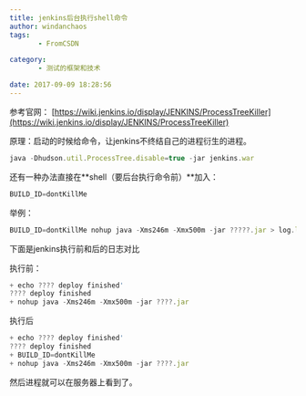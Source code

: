 ```yaml
---
title: jenkins后台执行shell命令
author: windanchaos
tags: 
       - FromCSDN

category: 
       - 测试的框架和技术

date: 2017-09-09 18:28:56
---
```

参考官网：
[https://wiki.jenkins.io/display/JENKINS/ProcessTreeKiller](https://wiki.jenkins.io/display/JENKINS/ProcessTreeKiller)

原理：启动的时候给命令，让jenkins不终结自己的进程衍生的进程。
```js 
java -Dhudson.util.ProcessTree.disable=true -jar jenkins.war
```

还有一种办法直接在**shell（要后台执行命令前）**加入：

```js 
BUILD_ID=dontKillMe
```

举例：

```js 
BUILD_ID=dontKillMe nohup java -Xms246m -Xmx500m -jar ?????.jar > log.log &
```

下面是jenkins执行前和后的日志对比

执行前：
```js 
+ echo ???? deploy finished'
???? deploy finished
+ nohup java -Xms246m -Xmx500m -jar ????.jar
```

执行后

```js 
+ echo ???? deploy finished'
???? deploy finished
+ BUILD_ID=dontKillMe
+ nohup java -Xms246m -Xmx500m -jar ????.jar
```

然后进程就可以在服务器上看到了。